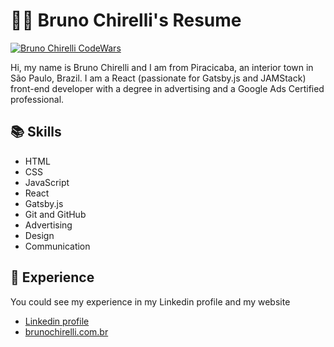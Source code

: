 # :raising_hand_man: Bruno Chirelli's Resume
[![Bruno Chirelli CodeWars](https://www.codewars.com/users/brunochirelli/badges/small)](https://www.codewars.com/users/brunochirelli)

Hi, my name is Bruno Chirelli and I am from Piracicaba, an interior town in São Paulo, Brazil.
I am a React (passionate for Gatsby.js and JAMStack) front-end developer with a degree in advertising and a Google Ads Certified professional.



## :books: Skills
- HTML
- CSS
- JavaScript
- React
- Gatsby.js
- Git and GitHub
- Advertising 
- Design
- Communication

## :briefcase: Experience
You could see my experience in my Linkedin profile and my website
- [Linkedin profile](https://www.linkedin.com/in/brunochirelli/)
- [brunochirelli.com.br](https://www.brunochirelli.com.br/)
